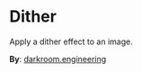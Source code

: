 # Dither

Apply a dither effect to an image.

**By**: [darkroom.engineering](https://darkroom.engineering/)
